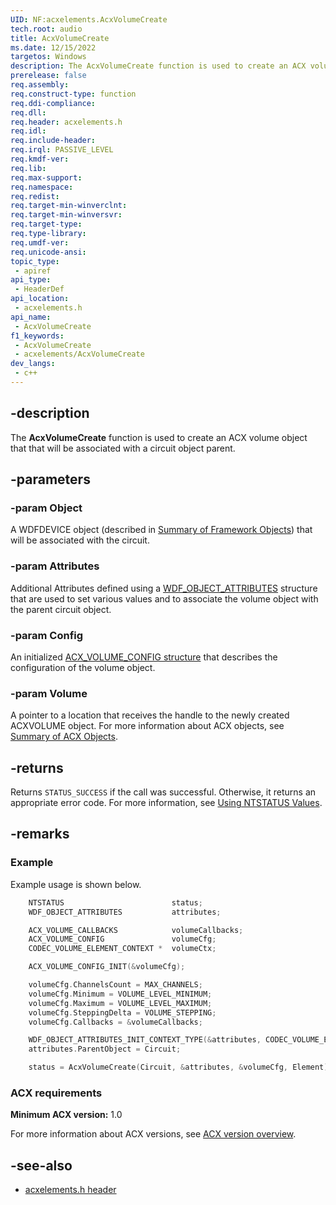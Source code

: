 ```yaml
---
UID: NF:acxelements.AcxVolumeCreate
tech.root: audio
title: AcxVolumeCreate
ms.date: 12/15/2022
targetos: Windows
description: The AcxVolumeCreate function is used to create an ACX volume object that that will be associated with a circuit object parent.
prerelease: false
req.assembly: 
req.construct-type: function
req.ddi-compliance: 
req.dll: 
req.header: acxelements.h
req.idl: 
req.include-header: 
req.irql: PASSIVE_LEVEL
req.kmdf-ver: 
req.lib: 
req.max-support: 
req.namespace: 
req.redist: 
req.target-min-winverclnt: 
req.target-min-winversvr: 
req.target-type: 
req.type-library: 
req.umdf-ver: 
req.unicode-ansi: 
topic_type:
 - apiref
api_type:
 - HeaderDef
api_location:
 - acxelements.h
api_name:
 - AcxVolumeCreate
f1_keywords:
 - AcxVolumeCreate
 - acxelements/AcxVolumeCreate
dev_langs:
 - c++
---
```


## -description

The **AcxVolumeCreate** function is used to create an ACX volume object that that will be associated with a circuit object parent.

## -parameters

### -param Object

A WDFDEVICE object (described in  [Summary of Framework Objects](/windows-hardware/drivers/wdf/summary-of-framework-objects)) that will be associated with the circuit.

### -param Attributes

Additional Attributes defined using a [WDF_OBJECT_ATTRIBUTES](/windows-hardware/drivers/ddi/wdfobject/ns-wdfobject-_wdf_object_attributes) structure that are used to set various values and to associate the volume object with the parent circuit object.

### -param Config

An initialized [ACX_VOLUME_CONFIG structure](ns-acxelements-acx_volume_config.md) that describes the configuration of the volume object.

### -param Volume

A pointer to a location that receives the handle to the newly created ACXVOLUME object. For more information about ACX objects, see [Summary of ACX Objects](/windows-hardware/drivers/audio/acx-summary-of-objects).

## -returns

Returns `STATUS_SUCCESS` if the call was successful. Otherwise, it returns an appropriate error code. For more information, see [Using NTSTATUS Values](/windows-hardware/drivers/kernel/using-ntstatus-values).

## -remarks

### Example

Example usage is shown below.

```cpp
    NTSTATUS                        status;
    WDF_OBJECT_ATTRIBUTES           attributes;

    ACX_VOLUME_CALLBACKS            volumeCallbacks;
    ACX_VOLUME_CONFIG               volumeCfg;
    CODEC_VOLUME_ELEMENT_CONTEXT *  volumeCtx;

    ACX_VOLUME_CONFIG_INIT(&volumeCfg);

    volumeCfg.ChannelsCount = MAX_CHANNELS;
    volumeCfg.Minimum = VOLUME_LEVEL_MINIMUM;
    volumeCfg.Maximum = VOLUME_LEVEL_MAXIMUM;
    volumeCfg.SteppingDelta = VOLUME_STEPPING;
    volumeCfg.Callbacks = &volumeCallbacks;

    WDF_OBJECT_ATTRIBUTES_INIT_CONTEXT_TYPE(&attributes, CODEC_VOLUME_ELEMENT_CONTEXT);
    attributes.ParentObject = Circuit;

    status = AcxVolumeCreate(Circuit, &attributes, &volumeCfg, Element);
```

### ACX requirements

**Minimum ACX version:** 1.0

For more information about ACX versions, see [ACX version overview](/windows-hardware/drivers/audio/acx-version-overview).

## -see-also

- [acxelements.h header](index.md)
